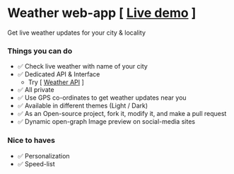 # Weather web-app [ [Live demo](https://weather-app.itsyeshu.me) ]
Get live weather updates for your city & locality

### Things you can do
* ✅ Check live weather with name of your city
* ✅ Dedicated API & Interface
    - Try [ [Weather API](https://weather-app.itsyeshu.me/api-docs) ]
* ✅ All private
* ✅ Use GPS co-ordinates to get weather updates near you
* ✅ Available in different themes (Light / Dark)
* ✅ As an Open-source project, fork it, modify it, and make a pull request
* ✅ Dynamic open-graph Image preview on social-media sites

### Nice to haves
* ✅ Personalization
* ✅ Speed-list
